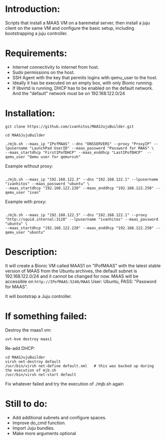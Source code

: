 # Introduction:

Scripts that install a MAAS VM on a baremetal server, then install a juju client on the same VM and configure the basic setup, including bootstrapping a juju controller.


# Requirements:

- Internet connectivity to internet from host.
- Sudo permissions on the host.
- SSH Agent with the key that permits logins with qemu_user to the host.
- Ideally it has be executed on an empty box, with only Bionic running.
- If libvirtd is running, DHCP has to be enabled on the default network. And the "default" network must be on 192.168.122.0/24

# Installation:

```
git clone https://github.com/ivanhitos/MAASJujuBuilder.git

cd MAASJujuBuilder

./mjb.sh --maas_ip "IPofMAAS" --dns "DNSSERVERS" --proxy "ProxyIP" --lpusername "LaunchPad UserID" --maas_password "Password for MAAS" \
--maas_startdhcp "FirstIPofDHCP" --maas_enddhcp "LastIPofDHCP"  --qemu_user "Qemu user for qemu+ssh"
```

Example without proxy:
```

./mjb.sh --maas_ip "192.168.122.3" --dns "192.168.122.1" --lpusername "ivanhitos" --maas_password "ubuntu" \
--maas_startdhcp "192.168.122.220" --maas_enddhcp "192.168.122.250" --qemu_user "ivan"
```

Example with proxy:
```

./mjb.sh --maas_ip "192.168.122.3" --dns "192.168.122.1" --proxy "http://squid.internal:3128" --lpusername "ivanhitos" --maas_password "ubuntu" \
--maas_startdhcp "192.168.122.220" --maas_enddhcp "192.168.122.250" --qemu_user "ubuntu"
```

# Description:

It will create a Bionic VM called MAAS1 on "IPofMAAS" with the latest stable version of MAAS from the Ubuntu archives, the default subnet is 192.168.122.0/24 and it cannot be changed for now. MAAS will be accessible on `http://IPofMAAS:5240/MAAS` User: Ubuntu, PASS: "Password for MAAS". 

It will bootstrap a Juju controller.

# If something failed:
Destroy the maas1 vm:
```
uvt-kvm destroy maas1
```

Re-add DHCP:
```
cd MAASJujuBuilder
virsh net-destroy default
/usr/bin/virsh net-define default.xml   # this was backed up during the execution of mjb.sh
/usr/bin/virsh net-start default
```

Fix whatever failed and try the execution of ./mjb.sh again



# Still to do:
- Add additional subnets and configure spaces.
- Improve do_cmd function.
- Import Juju bundles.
- Make more arguments optional
